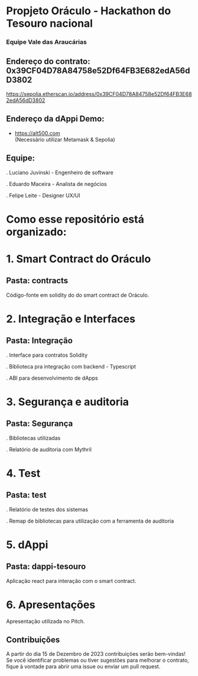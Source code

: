 # Propjeto Oráculo - Hackathon do Tesouro nacional
### Equipe Vale das Araucárias

## Endereço do contrato: 0x39CF04D78A84758e52Df64FB3E682edA56dD3802
https://sepolia.etherscan.io/address/0x39CF04D78A84758e52Df64FB3E682edA56dD3802

## Endereço da dAppi Demo: 
- https://alt500.com   
(Necessário utilizar Metamask & Sepolia)


## Equipe:
. Luciano Juvinski - Engenheiro de software

. Eduardo Maceira - Analista de negócios 

. Felipe Leite - Designer UX/UI


# Como esse repositório está organizado:

# 1. Smart Contract do Oráculo 

## Pasta: contracts

Código-fonte em solidity do do smart contract de Oráculo.

# 2. Integração e Interfaces

## Pasta: Integração 

. Interface para contratos Solidity

. Biblioteca pra integração com backend - Typescript

. ABI para desenvolvimento de dApps

# 3. Segurança e auditoria
## Pasta: Segurança

. Bibliotecas utilizadas

. Relatório de auditoria com Mythril

# 4. Test

## Pasta: test

. Relatório de testes dos sistemas

. Remap de bibliotecas para utilização com a ferramenta de auditoria

# 5. dAppi

## Pasta: dappi-tesouro

Aplicação react para interação com o smart contract.

# 6. Apresentações

Apresentação utilizada no Pitch.




## Contribuições
A partir do dia 15 de Dezembro de 2023 contribuições serão bem-vindas! Se você identificar problemas ou tiver sugestões para melhorar o contrato, fique à vontade para abrir uma issue ou enviar um pull request.
